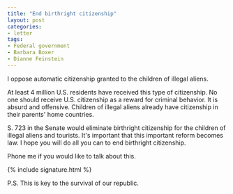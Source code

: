 ```yaml
---
title: "End birthright citizenship"
layout: post
categories:
- letter
tags:
- Federal government
- Barbara Boxer
- Dianne Feinstein
---
```


I oppose automatic citizenship granted to the children of illegal aliens.

At least 4 million U.S. residents have received this type of citizenship. No one should receive U.S. citizenship as a reward for criminal behavior. It is absurd and offensive. Children of illegal aliens already have citizenship in their parents' home countries.

S. 723 in the Senate would eliminate birthright citizenship for the children of illegal aliens and tourists. It's important that this important reform becomes law. I hope you will do all you can to end birthright citizenship.

Phone me if you would like to talk about this.

{% include signature.html %}

P.S. This is key to the survival of our republic.
